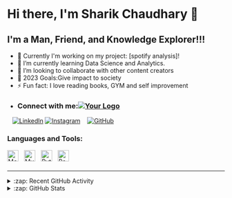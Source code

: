  # Hi there, I'm Sharik Chaudhary 👋 
     
## I'm a Man, Friend, and Knowledge Explorer!!!

- 🔭 Currently I'm working on my project: [spotify analysis]!
- 🌱  I’m currently learning Data Science and Analytics. 
- 👯 I’m looking to collaborate with other content creators
- 🥅 2023 Goals:Give impact to society 
- ⚡ Fun fact: I love reading books, GYM and self improvement
- ### Connect with me:[![Your Logo](./img/your-logo.png)](https://your-website-url.com)
&nbsp;&nbsp;
[![LinkedIn](./img/linkedin.svg)](https://linkedin.com/in/sharik-chaudhary-8b2a75269)
[![Instagram](./img/instagram.svg)](https://instagram.com/sharik_rana20?igshid=MzRlODBiNWFlZA==)
&nbsp;&nbsp;
[![GitHub](./img/github-logo.png)](https://github.com/sharik756)




### Languages and Tools:
<img align="left" alt="MongoDB" width="26px" src="https://cdn.jsdelivr.net/gh/devicons/devicon/icons/mongodb/mongodb-original.svg" style="padding-right:10px;" />
<img align="left" alt="MySQL" width="26px" src="https://cdn.jsdelivr.net/gh/devicons/devicon/icons/mysql/mysql-original.svg" style="padding-right:10px;" />
<img align="left" alt="Python" width="26px" src="https://cdn.jsdelivr.net/gh/devicons/devicon/icons/python/python-original.svg" style="padding-right:10px;" />
<img align="left" alt="Pandas" width="26px" src="https://cdn.jsdelivr.net/gh/devicons/devicon/icons/pandas/pandas-original.svg" style="padding-right:10px;" />

<br />
<br />

---

<details>
  <summary>:zap: Recent GitHub Activity</summary>
  
<!--START_SECTION:activity-->
1. 🗣 Commented on [#35](https://github.com/GH-Event-Demos/random-name-picker/issues/35#issuecomment-1572138731) in [GH-Event-Demos/random-name-picker](https://github.com/GH-Event-Demos/random-name-picker)
2. 💪 Opened PR [#4](https://github.com/mongodb-developer/mdblinks/pull/4) in [mongodb-developer/mdblinks](https://github.com/mongodb-developer/mdblinks)
3. ❗ Opened issue [#3](https://github.com/mongodb-developer/mdblinks/issues/3) in [mongodb-developer/mdblinks](https://github.com/mongodb-developer/mdblinks)
4. 💪 Opened PR [#1](https://github.com/studio-demo/cloudcash-sass/pull/1) in [studio-demo/cloudcash-sass](https://github.com/studio-demo/cloudcash-sass)
5. 🎉 Merged PR [#1](https://github.com/codeSTACKr/superhero-extensions/pull/1) in [codeSTACKr/superhero-extensions](https://github.com/codeSTACKr/superhero-extensions)
<!--END_SECTION:activity-->

</details>

<details>
  <summary>:zap: GitHub Stats</summary>

  <img align="left" alt="codeSTACKr's GitHub Stats" src="https://github-readme-stats.vercel.app/api?username=codeSTACKr&show_icons=true&hide_border=false&title_color=ff652f&icon_color=FFE400&bg_color=09131B&text_color=ffffff&border_color=0c1a25" />

</details>


[instagram]: https://instagram.com/sharik_rana20?igshid=MzRlODBiNWFlZA==
[linkedin]: https://linkedin.com/in/sharik-chaudhary-8b2a75269

